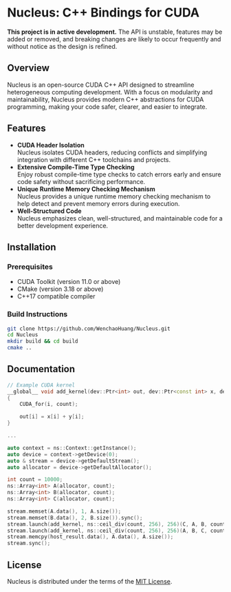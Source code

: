 # Nucleus: C++ Bindings for CUDA
**This project is in active development.** The API is unstable, features may be added or removed, and breaking changes are likely to occur frequently and without notice as the design is refined.

## Overview
Nucleus is an open-source CUDA C++ API designed to streamline heterogeneous computing development. With a focus on modularity and maintainability, Nucleus provides modern C++ abstractions for CUDA programming, making your code safer, clearer, and easier to integrate.

## Features
- **CUDA Header Isolation**  
  Nucleus isolates CUDA headers, reducing conflicts and simplifying integration with different C++ toolchains and projects.
- **Extensive Compile-Time Type Checking**  
  Enjoy robust compile-time type checks to catch errors early and ensure code safety without sacrificing performance.
- **Unique Runtime Memory Checking Mechanism**  
  Nucleus provides a unique runtime memory checking mechanism to help detect and prevent memory errors during execution.
- **Well-Structured Code**  
  Nucleus emphasizes clean, well-structured, and maintainable code for a better development experience.

## Installation

### Prerequisites

- CUDA Toolkit (version 11.0 or above)
- CMake (version 3.18 or above)
- C++17 compatible compiler

### Build Instructions

```bash
git clone https://github.com/WenchaoHuang/Nucleus.git
cd Nucleus
mkdir build && cd build
cmake ..
```

## Documentation
```cpp
// Example CUDA kernel
__global__ void add_kernel(dev::Ptr<int> out, dev::Ptr<const int> x, dev::Ptr<const int> y, unsigned int count)
{
	CUDA_for(i, count);

	out[i] = x[i] + y[i];
}

...

auto context = ns::Context::getInstance();
auto device = context->getDevice(0);
auto & stream = device->getDefaultStream();
auto allocator = device->getDefaultAllocator();

int count = 10000;
ns::Array<int> A(allocator, count);
ns::Array<int> B(allocator, count);
ns::Array<int> C(allocator, count);

stream.memset(A.data(), 1, A.size());
stream.memset(B.data(), 2, B.size()).sync();
stream.launch(add_kernel, ns::ceil_div(count, 256), 256)(C, A, B, count);
stream.launch(add_kernel, ns::ceil_div(count, 256), 256)(A, B, C, count).sync();
stream.memcpy(host_result.data(), A.data(), A.size());
stream.sync();
```

## License
Nucleus is distributed under the terms of the [MIT License](LICENSE).
